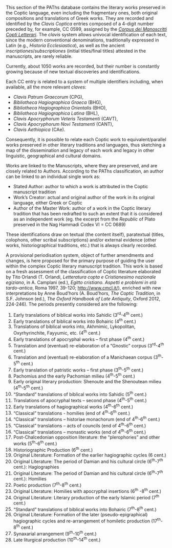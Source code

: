 This section of the PAThs database contains the literary works preserved in the Coptic language, even including the fragmentary ones, both original compositions and translations of Greek works. They are recorded and identified by the *Clavis Coptica* entries composed of a 4-digit number preceded by, for example, CC 0599, assigned by the [*Corpus dei Manoscritti Copti Letterari*](http://www.cmcl.it/). The *clavis* system allows univocal identification of each text, since the modern conventional denominations, traditionally expressed in Latin (e.g., *Historia Ecclesiastica*), as well as the ancient *inscriptiones*/*subscriptiones* (initial titles/final titles) attested in the manuscripts, are rarely reliable.

Currently, about 1050 works are recorded, but their number is constantly growing because of new textual discoveries and identifications.

Each CC entry is related to a system of multiple identifiers including, when available, all the more relevant *claves*:
- *Clavis Patrum Graecorum* (CPG),
- *Bibliotheca Hagiographica Graeca* (BHG),
- *Bibliotheca Hagiographica Orientalis* (BHO),
- *Bibliotheca Hagiographica Latina* (BHL),
- *Clavis Apocryphorum Veteris Testamenti* (CAVT),
- *Clavis Apocryphorum Novi Testamenti* (CANT),
- *Clavis Aethiopica* (CAe).

Consequently, it is possible to relate each Coptic work to equivalent/parallel works preserved in other literary traditions and languages, thus sketching a map of the dissemination and legacy of each work and legacy in other linguistic, geographical and cultural domains.

Works are linked to the Manuscripts, where they are preserved, and are closely related to Authors. According to the PAThs classification, an author can be linked to an individual single work as:
- Stated Author: author to which a work is attributed in the Coptic manuscript tradition
- Work’s Creator: actual and original author of the work in its original language, either Greek or Coptic
- Author of the Master Work: author of a work in the Coptic literary tradition that has been redrafted to such an extent that it is considered as an independent work  (eg. the excerpt from the *Republic* of Plato preserved in the Nag Hammadi Codex VI = CC 0689)

These identifications draw on textual (the content itself), paratextual (titles, colophons, other scribal subscriptions) and/or external evidence (other works, historiographical traditions, etc.) that is always clearly recorded.

A provisional periodisation system, object of further amendments and changes, is here proposed for the primary purpose of guiding the user within the complex Coptic literary manuscript tradition. This work is based on a fresh assessment of the classification of Coptic literature elaborated by Tito Orlandi (T. Orlandi, *Letteratura copta e Cristianesimo nazionale egiziano*, in A. Camplani (ed.), *Egitto cristiano. Aspetti e problemi in età tardo-antica*, Roma 1997, 39-120; http://www.cmcl.it/), enriched with new interpretations by Anne Boud’hors (A. Boud’hors, *The Coptic Tradition*, in S.F. Johnson (ed.), *The Oxford Handbook of Late Antiquity*, Oxford 2012, 224-246).
The periods presently considered are the following:


1.	Early translations of biblical works into Sahidic (3<sup>rd</sup>-4<sup>th</sup> cent.)
1.	Early translations of biblical works into Bohairic (4<sup>th</sup> cent.)
1.	Translations of biblical works into, Akhmimic, Lykopolitan, Oxyrhyrinchite, Fayyumic, etc. (4<sup>th</sup> cent.)
1.	Early translations of apocryphal works – first phase (4<sup>th</sup> cent.)
1.	Translation and (eventual) re-elaboration of a “Gnostic” corpus (3<sup>rd</sup>-4<sup>th</sup> cent.)
1.	Translation and (eventual) re-elaboration of a Manichaean corpus (3<sup>th</sup>-5<sup>th</sup> cent.)
1.	Early translation of patristic works – first phase (3<sup>th</sup>-5<sup>th</sup> cent.)
1.	Pachomius and the early Pachomian milieu (4<sup>th</sup>-5<sup>th</sup>  cent.)
1.	Early original literary production: Shenoute and the Shenoutean milieu (4<sup>th</sup>-5<sup>th</sup> cent.)
1.	 “Standard” translations of biblical works into Sahidic (5<sup>th</sup> cent.)
1.	Translations of apocryphal texts – second phase (4<sup>th</sup>-5<sup>th</sup> cent.)
1.	Early translations of hagiographical works (4<sup>th</sup>-6<sup>th</sup> cent.)
1.	“Classical” translations - homilies (end of 4<sup>th</sup>-6<sup>th</sup> cent.)
1.	“Classical” translations – historiae monachorum (end of 4<sup>th</sup>-6<sup>th</sup> cent.)
1.	“Classical” translations – acts of councils (end of 4<sup>th</sup>-6<sup>th</sup> cent.)
1.	“Classical” translations – monastic works (end of 4<sup>th</sup>-6<sup>th</sup> cent.)
1.	Post-Chalcedonian opposition literature: the “plerophories” and other works (5<sup>th</sup>-6<sup>th</sup> cent.)
1.	Historiographic Production (6<sup>th</sup> cent.)
1.	Original Literature: Formation of the earlier hagiographic cycles (6 cent.)
1.	Original Literature: The period of Damian and his cultural circle (6<sup>th</sup>-7<sup>th</sup> cent.): Hagiographies
1.	Original Literature: The period of Damian and his cultural circle (6<sup>th</sup>-7<sup>th</sup> cent.): Homilies
1.	Poetic production (7<sup>th</sup>-8<sup>th</sup> cent.)
1.	Original Literature: Homilies with apocryphal insertions (6<sup>th</sup> -8<sup>th</sup> cent.)
1.	Original Literature: Literary production of the early Islamic period (7<sup>th</sup> cent.)
1.	“Standard” translations of biblical works into Bohairic (7<sup>th</sup>-8<sup>th</sup> cent.)
1.	Original Literature: Formation of the later (pseudo-epigraphical) hagiographic cycles and re-arrangement of homiletic production (17<sup>th</sup>-8<sup>th</sup> cent.)
1.	Synaxarial arrangement (9<sup>th</sup>-10<sup>th</sup> cent.)
1.	Late liturgical production (10<sup>th</sup>-14<sup>th</sup> cent.)
